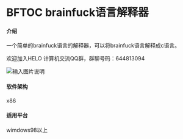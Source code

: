 # BFTOC brainfuck语言解释器

#### 介绍
一个简单的brainfuck语言的解释器，可以将brainfuck语言解释成c语言。

欢迎加入HELO 计算机交流QQ群，群聊号码：644813094

![输入图片说明](https://images.gitee.com/uploads/images/2019/0210/210705_f9caf9bf_4803184.jpeg "untitled.jpg")
#### 软件架构
x86

#### 适用平台
wimdows98以上
